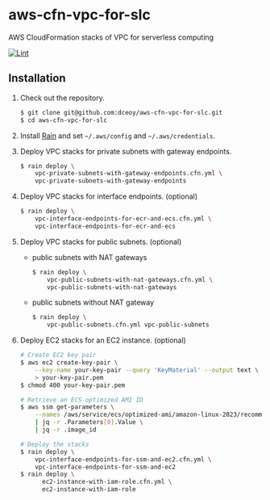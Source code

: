 aws-cfn-vpc-for-slc
===================

AWS CloudFormation stacks of VPC for serverless computing

[![Lint](https://github.com/dceoy/aws-cfn-vpc-for-slc/actions/workflows/lint.yml/badge.svg)](https://github.com/dceoy/aws-cfn-vpc-for-slc/actions/workflows/lint.yml)

Installation
------------

1.  Check out the repository.

    ```sh
    $ git clone git@github.com:dceoy/aws-cfn-vpc-for-slc.git
    $ cd aws-cfn-vpc-for-slc
    ```

2.  Install [Rain](https://github.com/aws-cloudformation/rain) and set `~/.aws/config` and `~/.aws/credentials`.

3.  Deploy VPC stacks for private subnets with gateway endpoints.

    ```sh
    $ rain deploy \
        vpc-private-subnets-with-gateway-endpoints.cfn.yml \
        vpc-private-subnets-with-gateway-endpoints
    ```

4.  Deploy VPC stacks for interface endpoints. (optional)

    ```sh
    $ rain deploy \
        vpc-interface-endpoints-for-ecr-and-ecs.cfn.yml \
        vpc-interface-endpoints-for-ecr-and-ecs
    ```

5.  Deploy VPC stacks for public subnets. (optional)

    - public subnets with NAT gateways

      ```sh
      $ rain deploy \
          vpc-public-subnets-with-nat-gateways.cfn.yml \
          vpc-public-subnets-with-nat-gateways
      ```

    - public subnets without NAT gateway

      ```sh
      $ rain deploy \
          vpc-public-subnets.cfn.yml vpc-public-subnets
      ```

6.  Deploy EC2 stacks for an EC2 instance. (optional)

    ```sh
    # Create EC2 key pair
    $ aws ec2 create-key-pair \
        --key-name your-key-pair --query 'KeyMaterial' --output text \
        > your-key-pair.pem
    $ chmod 400 your-key-pair.pem

    # Retrieve an ECS-optimized AMI ID
    $ aws ssm get-parameters \
        --names /aws/service/ecs/optimized-ami/amazon-linux-2023/recommended \
        | jq -r .Parameters[0].Value \
        | jq -r .image_id

    # Deploy the stacks
    $ rain deploy \
        vpc-interface-endpoints-for-ssm-and-ec2.cfn.yml \
        vpc-interface-endpoints-for-ssm-and-ec2
    $ rain deploy \
          ec2-instance-with-iam-role.cfn.yml \
          ec2-instance-with-iam-role
    ```
